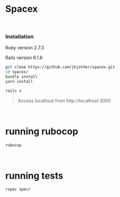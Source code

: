 # Spacex
&nbsp;
### Installation
   Ruby version 2.7.3
 
   Rails version 6.1.6
 
```sh
git clone https://github.com/jhjother/spacex.git
cd spacex/
bundle install
yarn install
```
```sh
rails s
```
>
>Access localhost from http://localhost:3000
>
&nbsp;
&nbsp;

# running rubocop
  ```sh
rubocop
```
&nbsp;
&nbsp;

# running tests

```sh
rspec spec/
```
